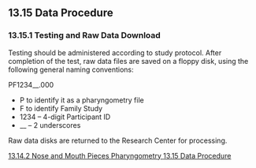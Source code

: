 ## 13.15 Data Procedure

### 13.15.1 Testing and Raw Data Download

Testing should be administered according to study protocol.  After completion of the test, raw data files are saved on a floppy disk, using the following general naming conventions:

PF1234__.000

* P to identify it as a pharyngometry file
* F to identify Family Study
* 1234 – 4-digit Participant ID
* __ – 2 underscores

Raw data disks are returned to the Research Center for processing.


<div class="center">
<div class="btn-group">
  <a href=":pages_path:/manuals/pharyngometry/13-14-02-nose-mouth-pieces.md" class="btn btn-default">
    <span class="glyphicon glyphicon-chevron-left"></span>
    13.14.2 Nose and Mouth Pieces
  </a>

  <a href=":pages_path:/manuals/pharyngometry" class="btn btn-default">
    <span class="glyphicon glyphicon-chevron-up"></span>
    Pharyngometry
  </a>

  <a href=":pages_path:/manuals/pharyngometry/13-15-01-testing-raw-data-dl.md" class="btn btn-success">
    13.15 Data Procedure
    <span class="glyphicon glyphicon-chevron-right"></span>
  </a>
</div>
</div>
